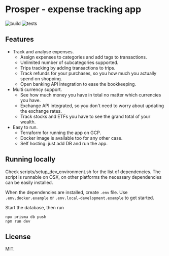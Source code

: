# Prosper - expense tracking app

![build](https://github.com/gkalabin/prosper/actions/workflows/build.yml/badge.svg)
![tests](https://github.com/gkalabin/prosper/actions/workflows/tests.yml/badge.svg)

## Features

- Track and analyse expenses.
  - Assign expenses to categories and add tags to transactions.
  - Unlimited number of subcategories supported.
  - Trips tracking by adding transactions to trips.
  - Track refunds for your purchases, so you how much you actually spend on shopping.
  - Open banking API integration to ease the bookkeeping.
- Multi currency support.
  - See how much money you have in total no matter which currencies you have.
  - Exchange API integrated, so you don't need to worry about updating the exchange rates.
  - Track stocks and ETFs you have to see the grand total of your wealth.
- Easy to run.
  - Terraform for running the app on GCP.
  - Docker image is available too for any other case.
  - Self hosting: just add DB and run the app.

## Running locally

Check scripts/setup_dev_environment.sh for the list of dependencies. The script is runnable on OSX, on other platforms the necessary dependencies can be easily installed.

When the dependencies are installed, create `.env` file. Use `.env.docker.example` or `.env.local-development.example` to get started.

Start the database, then run

```
npx prisma db push
npm run dev
```

## License

MIT.
